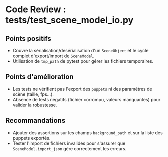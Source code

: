 # Code Review : tests/test_scene_model_io.py

## Points positifs
- Couvre la sérialisation/desérialisation d'un `SceneObject` et le cycle complet d'export/import de `SceneModel`.
- Utilisation de `tmp_path` de pytest pour gérer les fichiers temporaires.

## Points d'amélioration
- Les tests ne vérifient pas l'export des `puppets` ni des paramètres de scène (taille, fps...).
- Absence de tests négatifs (fichier corrompu, valeurs manquantes) pour valider la robustesse.

## Recommandations
- Ajouter des assertions sur les champs `background_path` et sur la liste des puppets exportés.
- Tester l'import de fichiers invalides pour s'assurer que `SceneModel.import_json` gère correctement les erreurs.
